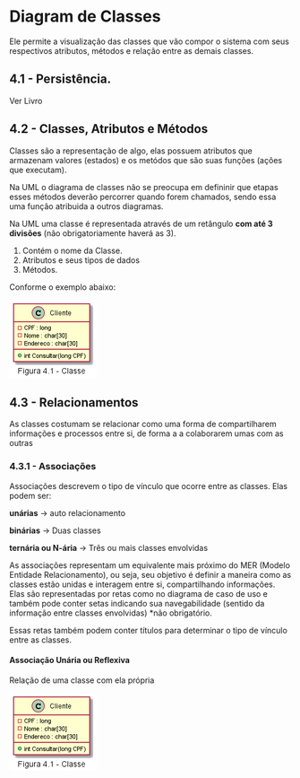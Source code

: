 # Diagram de Classes
Ele permite a visualização das classes que vão compor o sistema com seus respectivos atributos, métodos e relação entre as demais classes.

## 4.1 - Persistência.
Ver Livro

## 4.2 - Classes, Atributos e Métodos
Classes são a representação de algo, elas possuem atributos que armazenam valores (estados) e os metódos que são suas funções (ações que executam).

Na UML o diagrama de classes não se preocupa em defininir que etapas esses métodos deverão percorrer quando forem chamados, sendo essa uma função atribuida a outros diagramas.

Na UML uma classe é representada através de um retângulo **com até 3 divisões** (não obrigatoriamente haverá as 3).

1. Contém o nome da Classe.
2. Atributos e seus tipos de dados
3. Métodos.

Conforme o exemplo abaixo:

![Classe](../images/DiagramaDeClasses/Fig41.png "Classe")

## 4.3 - Relacionamentos
As classes costumam se relacionar como uma forma de compartilharem informações e processos entre si, de forma a a colaborarem umas com as outras

### 4.3.1 - Associações
Associações descrevem o tipo de vínculo que ocorre entre as classes.
Elas podem ser:

**unárias** -> auto relacionamento

**binárias** -> Duas classes

**ternária ou N-ária** -> Três ou mais classes envolvidas

As associações representam um equivalente mais próximo do MER (Modelo Entidade Relacionamento), ou seja, seu objetivo é definir a maneira como as classes estão unidas e interagem entre si, compartilhando informações.
Elas são representadas por retas como no diagrama de caso de uso e também pode conter setas indicando sua navegabilidade (sentido da informação entre classes envolvidas) *não obrigatório.

Essas retas também podem conter títulos para determinar o tipo de vínculo entre as classes.


#### Associação Unária ou Reflexiva

Relação de uma classe com ela própria

![AssociacaoUnaria](../images/DiagramaDeClasses/Fig41.png "AssociacaoUnaria")

